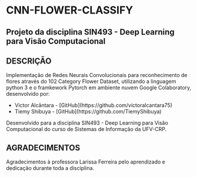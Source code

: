 # CNN-FLOWER-CLASSIFY
## Projeto da disciplina SIN493 - Deep Learning para Visão Computacional

## DESCRIÇÃO
<p>Implementação de Redes Neurais Convolucionais para reconhecimento de flores através do 102 Category Flower Dataset, utilizando a linguagem python 3 e o framkework Pytorch em ambiente nuvem Google Colaboratory, desenvolvido por: </p>
<ul>
    <li>Victor Alcântara - [GitHub](https://github.com/victoralcantara75) </li>
    <li>Tiemy Shibuya - [GitHub](https://github.com/TiemyShibuya) </li>
</ul>
<p> Desenvolvido para a disciplina SIN493 - Deep Learning para Visão Computacional do curso de Sistemas de Informação da UFV-CRP.</p>

## AGRADECIMENTOS 

<p> Agradecimentos à professora Larissa Ferreira pelo aprendizado e dedicação durante toda a disciplina.
